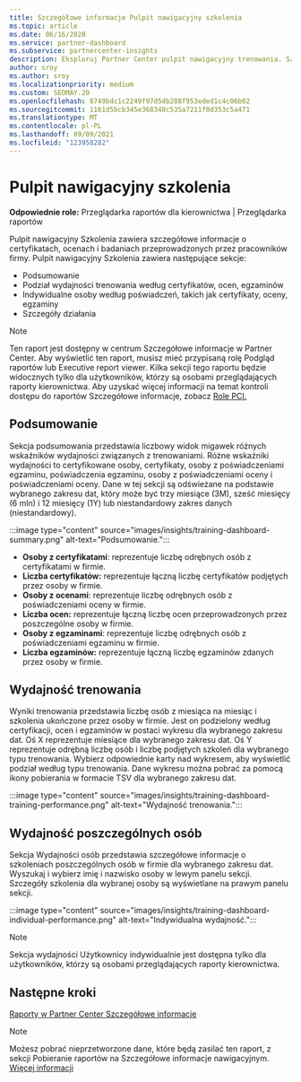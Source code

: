 ```yaml
---
title: Szczegółowe informacje Pulpit nawigacyjny szkolenia
ms.topic: article
ms.date: 06/16/2020
ms.service: partner-dashboard
ms.subservice: partnercenter-insights
description: Eksploruj Partner Center pulpit nawigacyjny trenowania. Szkolenie jest jednym z raportów dostępnych w Partner Center Szczegółowe informacje (PCI).
author: sroy
ms.author: sroy
ms.localizationpriority: medium
ms.custom: SEOMAY.20
ms.openlocfilehash: 8749bdc1c2249f97d5db288f953eded1c4c06b02
ms.sourcegitcommit: 1161d5bcb345e368348c535a7211f0d353c5a471
ms.translationtype: MT
ms.contentlocale: pl-PL
ms.lasthandoff: 09/09/2021
ms.locfileid: "123958282"
---
```

# <a name="trainings-dashboard"></a>Pulpit nawigacyjny szkolenia

**Odpowiednie role:** Przeglądarka raportów dla kierownictwa | Przeglądarka raportów

Pulpit nawigacyjny Szkolenia zawiera szczegółowe informacje o certyfikatach, ocenach i badaniach przeprowadzonych przez pracowników firmy. Pulpit nawigacyjny Szkolenia zawiera następujące sekcje:

- Podsumowanie
- Podział wydajności trenowania według certyfikatów, ocen, egzaminów
- Indywidualne osoby według poświadczeń, takich jak certyfikaty, oceny, egzaminy
- Szczegóły działania

>[!NOTE] 
>Ten raport jest dostępny w centrum Szczegółowe informacje w Partner Center. Aby wyświetlić ten raport, musisz mieć przypisaną rolę Podgląd raportów lub Executive report viewer. Kilka sekcji tego raportu będzie widocznych tylko dla użytkowników, którzy są osobami przeglądających raporty kierownictwa. Aby uzyskać więcej informacji na temat kontroli dostępu do raportów Szczegółowe informacje, zobacz [Role PCI.](insights-roles.md)

## <a name="summary"></a>Podsumowanie

Sekcja podsumowania przedstawia liczbowy widok migawek różnych wskaźników wydajności związanych z trenowaniami. Różne wskaźniki wydajności to certyfikowane osoby, certyfikaty, osoby z poświadczeniami egzaminu, poświadczenia egzaminu, osoby z poświadczeniami oceny i poświadczeniami oceny. Dane w tej sekcji są odświeżane na podstawie wybranego zakresu dat, który może być trzy miesiące (3M), sześć miesięcy (6 mln) i 12 miesięcy (1Y) lub niestandardowy zakres danych (niestandardowy). 

:::image type="content" source="images/insights/training-dashboard-summary.png" alt-text="Podsumowanie.":::

- **Osoby z certyfikatami**: reprezentuje liczbę odrębnych osób z certyfikatami w firmie.
- **Liczba certyfikatów:** reprezentuje łączną liczbę certyfikatów podjętych przez osoby w firmie.
- **Osoby z ocenami**: reprezentuje liczbę odrębnych osób z poświadczeniami oceny w firmie. 
- **Liczba ocen:** reprezentuje łączną liczbę ocen przeprowadzonych przez poszczególne osoby w firmie.
- **Osoby z egzaminami**: reprezentuje liczbę odrębnych osób z poświadczeniami egzaminu w firmie. 
- **Liczba egzaminów:** reprezentuje łączną liczbę egzaminów zdanych przez osoby w firmie.

## <a name="training-performance"></a>Wydajność trenowania

Wyniki trenowania przedstawia liczbę osób z miesiąca na miesiąc i szkolenia ukończone przez osoby w firmie. Jest on podzielony według certyfikacji, ocen i egzaminów w postaci wykresu dla wybranego zakresu dat. Oś X reprezentuje miesiące dla wybranego zakresu dat. Oś Y reprezentuje odrębną liczbę osób i liczbę podjętych szkoleń dla wybranego typu trenowania. Wybierz odpowiednie karty nad wykresem, aby wyświetlić podział według typu trenowania. Dane wykresu można pobrać za pomocą ikony pobierania w formacie TSV dla wybranego zakresu dat.

:::image type="content" source="images/insights/training-dashboard-training-performance.png" alt-text="Wydajność trenowania.":::

## <a name="individuals-performance"></a>Wydajność poszczególnych osób

Sekcja Wydajności osób przedstawia szczegółowe informacje o szkoleniach poszczególnych osób w firmie dla wybranego zakresu dat. Wyszukaj i wybierz imię i nazwisko osoby w lewym panelu sekcji. Szczegóły szkolenia dla wybranej osoby są wyświetlane na prawym panelu sekcji.

:::image type="content" source="images/insights/training-dashboard-individual-performance.png" alt-text="Indywidualna wydajność.":::

>[!NOTE] 
> Sekcja wydajności Użytkownicy indywidualnie jest dostępna tylko dla użytkowników, którzy są osobami przeglądających raporty kierownictwa. 

## <a name="next-steps"></a>Następne kroki

[Raporty w Partner Center Szczegółowe informacje](partner-center-insights.md)

>[!NOTE] 
> Możesz pobrać nieprzetworzone dane, które będą zasilać ten raport, z sekcji Pobieranie raportów na Szczegółowe informacje nawigacyjnym. [Więcej informacji](insights-download-reports.md)